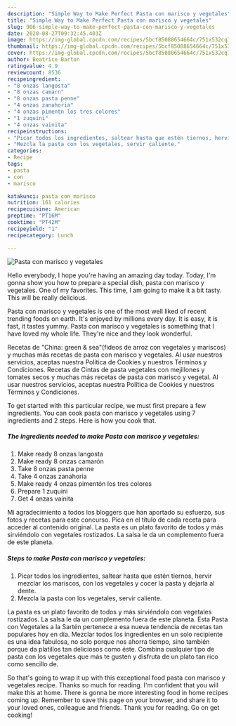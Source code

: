 ```yaml
---
description: "Simple Way to Make Perfect Pasta con marisco y vegetales"
title: "Simple Way to Make Perfect Pasta con marisco y vegetales"
slug: 906-simple-way-to-make-perfect-pasta-con-marisco-y-vegetales
date: 2020-08-27T09:32:45.403Z
image: https://img-global.cpcdn.com/recipes/5bcf85088654664c/751x532cq70/pasta-con-marisco-y-vegetales-foto-principal.jpg
thumbnail: https://img-global.cpcdn.com/recipes/5bcf85088654664c/751x532cq70/pasta-con-marisco-y-vegetales-foto-principal.jpg
cover: https://img-global.cpcdn.com/recipes/5bcf85088654664c/751x532cq70/pasta-con-marisco-y-vegetales-foto-principal.jpg
author: Beatrice Barton
ratingvalue: 4.9
reviewcount: 8536
recipeingredient:
- "8 onzas langosta"
- "8 onzas camarn"
- "8 onzas pasta penne"
- "4 onzas zanahoria"
- "4 onzas pimentn los tres colores"
- "1 zuquini"
- "4 onzas vainita"
recipeinstructions:
- "Picar todos los ingredientes, saltear hasta que estén tiernos, hervir mezclar los mariscos, con los vegetales y cocer la pasta y dejarla al dente."
- "Mezcla la pasta con los vegetales, servir caliente."
categories:
- Recipe
tags:
- pasta
- con
- marisco

katakunci: pasta con marisco 
nutrition: 161 calories
recipecuisine: American
preptime: "PT16M"
cooktime: "PT42M"
recipeyield: "1"
recipecategory: Lunch

---
```



![Pasta con marisco y vegetales](https://img-global.cpcdn.com/recipes/5bcf85088654664c/751x532cq70/pasta-con-marisco-y-vegetales-foto-principal.jpg)

Hello everybody, I hope you're having an amazing day today. Today, I'm gonna show you how to prepare a special dish, pasta con marisco y vegetales. One of my favorites. This time, I am going to make it a bit tasty. This will be really delicious.

Pasta con marisco y vegetales is one of the most well liked of recent trending foods on earth. It's enjoyed by millions every day. It is easy, it is fast, it tastes yummy. Pasta con marisco y vegetales is something that I have loved my whole life. They're nice and they look wonderful.

Recetas de &#34;China: green &amp; sea&#34;(fideos de arroz con vegetales y mariscos) y muchas más recetas de pasta con marisco y vegetales. Al usar nuestros servicios, aceptas nuestra Política de Cookies y nuestros Términos y Condiciones. Recetas de Cintas de pasta vegetales con mejillones y tomates secos y muchas más recetas de pasta con marisco y vegetal. Al usar nuestros servicios, aceptas nuestra Política de Cookies y nuestros Términos y Condiciones.


To get started with this particular recipe, we must first prepare a few ingredients. You can cook pasta con marisco y vegetales using 7 ingredients and 2 steps. Here is how you cook that.

<!--inarticleads1-->

##### The ingredients needed to make Pasta con marisco y vegetales:

1. Make ready 8 onzas langosta
1. Make ready 8 onzas camarón
1. Take 8 onzas pasta penne
1. Take 4 onzas zanahoria
1. Make ready 4 onzas pimentón los tres colores
1. Prepare 1 zuquini
1. Get 4 onzas vainita


Mi agradecimiento a todos los bloggers que han aportado su esfuerzo, sus fotos y recetas para este concurso. Pica en el título de cada receta para acceder al contenido original. La pasta es un plato favorito de todos y más sirviéndolo con vegetales rostizados. La salsa le da un complemento fuera de este planeta. 

<!--inarticleads2-->

##### Steps to make Pasta con marisco y vegetales:

1. Picar todos los ingredientes, saltear hasta que estén tiernos, hervir mezclar los mariscos, con los vegetales y cocer la pasta y dejarla al dente.
1. Mezcla la pasta con los vegetales, servir caliente.


La pasta es un plato favorito de todos y más sirviéndolo con vegetales rostizados. La salsa le da un complemento fuera de este planeta. Esta Pasta con Vegetales a la Sartén pertenece a esa nueva tendencia de recetas tan populares hoy en día. Mezclar todos los ingredientes en un solo recipiente es una idea fabulosa, no solo porque nos ahorra tiempo, sino también porque da platillos tan deliciosos como éste. Combina cualquier tipo de pasta con los vegetales que más te gusten y disfruta de un plato tan rico como sencillo de. 

So that's going to wrap it up with this exceptional food pasta con marisco y vegetales recipe. Thanks so much for reading. I'm confident that you will make this at home. There is gonna be more interesting food in home recipes coming up. Remember to save this page on your browser, and share it to your loved ones, colleague and friends. Thank you for reading. Go on get cooking!
